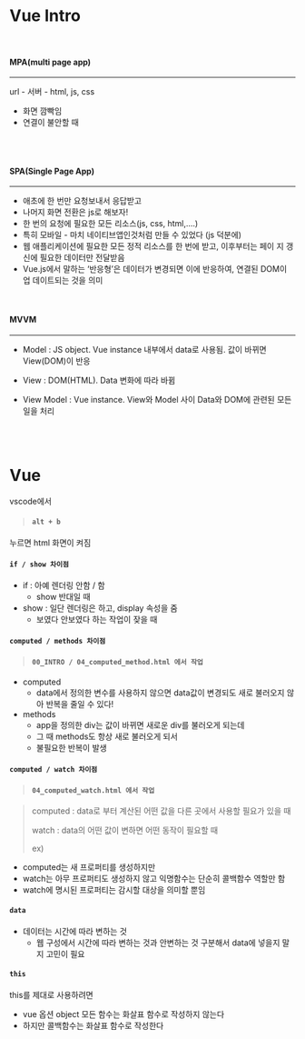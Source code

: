 # Vue Intro

<br>

#### MPA(multi page app)

___

url - 서버 - html, js, css

- 화면 깜빡임
- 연결이 불안할 때

<br>

<br>

#### SPA(Single Page App)

___

- 애초에 한 번만 요청보내서 응답받고
- 나머지 화면 전환은 js로 해보자!
- 한 번의 요청에 필요한 모든 리소스(js, css, html,....)
- 특히 모바일 - 마치 네이티브앱인것처럼 만들 수 있었다 (js 덕분에)
- 웹 애플리케이션에 필요한 모든 정적 리소스를 한 번에 받고, 이후부터는 페이 지 갱신에 필요한 데이터만 전달받음
- Vue.js에서 말하는 ‘반응형’은 데이터가 변경되면 이에 반응하여, 연결된 DOM이 업 데이트되는 것을 의미

<br>

#### MVVM

___

- Model : JS object. Vue instance 내부에서 data로 사용됨. 값이 바뀌면 View(DOM)이 반응

- View : DOM(HTML). Data 변화에 따라 바뀜

- View Model : Vue instance. View와 Model 사이 Data와 DOM에 관련된 모든 일을 처리

<br>

<br>

# Vue

vscode에서 

> ####  `alt + b`

누르면 html 화면이 켜짐



#### `if / show 차이점`

- if : 아예 렌더링 안함 / 함
  - show 반대일 때
- show : 일단 렌더링은 하고, display 속성을 줌
  - 보였다 안보였다 하는 작업이 잦을 때



#### `computed / methods 차이점`

> #### `00_INTRO / 04_computed_method.html 에서 작업`

- computed
  - data에서 정의한 변수를 사용하지 않으면 data값이 변경되도 새로 불러오지 않아 반복을 줄일 수 있다!
- methods
  - app을 정의한 div는 값이 바뀌면 새로운 div를 불러오게 되는데
  - 그 때 methods도 항상 새로 불러오게 되서
  - 불필요한 반복이 발생



#### `computed / watch 차이점`

> #### `04_computed_watch.html 에서 작업`

> computed : data로 부터 계산된 어떤 값을 다른 곳에서 사용할 필요가 있을 때
>
> watch : data의 어떤 값이 변하면 어떤 동작이 필요할 때
>
> ex) 

- computed는 새 프로퍼티를 생성하지만 
- watch는 아무 프로퍼티도 생성하지 않고 익명함수는 단순히 콜백함수 역할만 함
- watch에 명시된 프로퍼티는 감시할 대상을 의미할 뿐임





#### `data`

- 데이터는 시간에 따라 변하는 것
  - 웹 구성에서 시간에 따라 변하는 것과 안변하는 것 구분해서 data에 넣을지 말지 고민이 필요



#### `this`

this를 제대로 사용하려면

- vue 옵션 object 모든 함수는 화살표 함수로 작성하지 않는다
- 하지만 콜백함수는 화살표 함수로 작성한다



